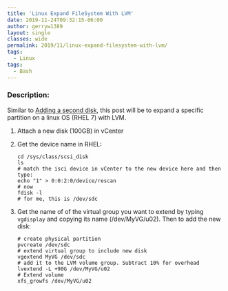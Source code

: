 ```yaml
---
title: 'Linux Expand FileSystem With LVM'
date: 2019-11-24T09:32:15-06:00
author: gerryw1389
layout: single
classes: wide
permalink: 2019/11/linux-expand-filesystem-with-lvm/
tags:
  - Linux
tags:
  - Bash
---
```

<!--more-->

### Description:

Similar to [Adding a second disk](https://automationadmin.com/2019/04/add-second-disk-to-linux-vm/), this post will be to expand a specific partition on a linux OS (RHEL 7) with LVM.

1. Attach a new disk (100GB) in vCenter

2. Get the device name in RHEL:

   ```shell
   cd /sys/class/scsi_disk
   ls
   # match the isci device in vCenter to the new device here and then type:
   echo "1" > 0:0:2:0/device/rescan
   # now 
   fdisk -l
   # for me, this is /dev/sdc
   ```

3. Get the name of of the virtual group you want to extend by typing `vgdisplay` and copying its name (/dev/MyVG/u02). Then to add the new disk:

   ```shell
   # create physical partition
   pvcreate /dev/sdc
   # extend virtual group to include new disk
   vgextend MyVG /dev/sdc
   # add it to the LVM volume group. Subtract 10% for overhead 
   lvextend -L +90G /dev/MyVG/u02
   # Extend volume 
   xfs_growfs /dev/MyVG/u02
   ```

